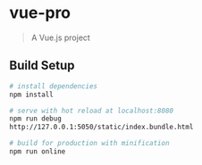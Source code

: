 # vue-pro

> A Vue.js project

## Build Setup

``` bash
# install dependencies
npm install

# serve with hot reload at localhost:8080
npm run debug
http://127.0.0.1:5050/static/index.bundle.html

# build for production with minification
npm run online
```

